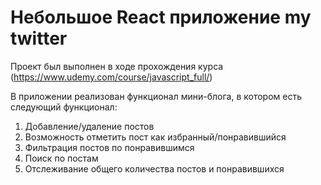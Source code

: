 # Небольшое React приложение my twitter
Проект был выполнен в ходе прохождения курса (https://www.udemy.com/course/javascript_full/)

В приложении реализован функционал мини-блога, в котором есть следующий функционал:
1.  Добавление/удаление постов
2.  Возможность отметить пост как избранный/понравившийся
3.  Фильтрация постов по понравившимся
4.  Поиск по постам
5.  Отслеживание общего количества постов и понравившихся
